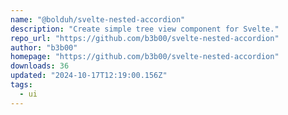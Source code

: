 ```yaml
---
name: "@bolduh/svelte-nested-accordion"
description: "Create simple tree view component for Svelte."
repo_url: "https://github.com/b3b00/svelte-nested-accordion"
author: "b3b00"
homepage: "https://github.com/b3b00/svelte-nested-accordion"
downloads: 36
updated: "2024-10-17T12:19:00.156Z"
tags: 
  - ui
---
```

